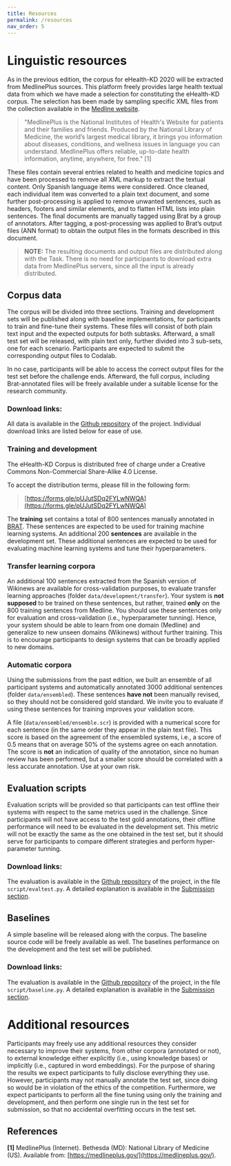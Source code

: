 ```yaml
---
title: Resources
permalink: /resources
nav_order: 5
---
```


# Linguistic resources

As in the previous edition, the corpus for eHealth-KD 2020 will be extracted from MedlinePlus sources.
This platform freely provides large health textual data from which we have made a selection for constituting the eHealth-KD corpus. The selection has been made by sampling specific XML files from the collection available in the [Medline website](https://medlineplus.gov/xml.html).

> "MedlinePlus is the National Institutes of Health's Website for patients and their families and friends. Produced by the National Library of Medicine, the world’s largest medical library, it brings you information about diseases, conditions, and wellness issues in language you can understand. MedlinePlus offers reliable, up-to-date health information, anytime, anywhere, for free." [1]

These files contain several entries related to health and medicine topics and have been processed to remove all XML markup to extract the textual content. Only Spanish language items were considered. Once cleaned, each individual item was converted to a plain text document, and some further post-processing is applied to remove unwanted sentences, such as headers, footers and similar elements, and to flatten HTML lists into plain sentences. The final documents are manually tagged using Brat by a group of annotators. After tagging, a post-processing was applied to Brat’s output files (ANN format) to obtain the output files in the formats described in this document.

> **NOTE:** The resulting documents and output files are distributed along with the Task. There is no need for participants to download extra data from MedlinePlus servers, since all the input is already distributed.

## Corpus data

The corpus will be divided into three sections. Training and development sets will be published along with baseline implementations, for participants to train and fine-tune their systems. These files will consist of both plain text input and the expected outputs for both subtasks. Afterward, a small test set will be released, with plain text only, further divided into 3 sub-sets, one for each scenario. Participants are expected to submit the corresponding output files to Codalab.

In no case, participants will be able to access the correct output files for the test set before the challenge ends. Afterward, the full corpus, including Brat-annotated files will be freely available under a suitable license for the research community.

### Download links:

All data is available in the [Github repository](https://github.com/knowledge-learning/ehealthkd-2020) of the project. Individual download links are listed below for ease of use.

### Training and development

The eHealth-KD Corpus is distributed free of charge under a Creative Commons Non-Commercial Share-Alike 4.0 License.

To accept the distribution terms, please fill in the following form:
> [https://forms.gle/pUJutSDq2FYLwNWQA](https://forms.gle/pUJutSDq2FYLwNWQA)

The **training** set contains a total of 800 sentences manually annotated in [BRAT](http://brat.nlplab.org/).
These sentences are expected to be used for training machine learning systems.
An additional 200 **sentences** are available in the development set.
These additional sentences are expected to be used for evaluating machine learning systems and tune their hyperparameters.

### Transfer learning corpora

An additional 100 sentences extracted from the Spanish version of Wikinews are available for cross-validation purposes, to evaluate transfer learning approaches (folder `data/development/transfer`). Your system is **not supposed** to be trained on these sentences, but rather, trained **only** on the 800 training sentences from Medline. You should use these sentences only for evaluation and cross-validation (i.e., hyperparameter tunning). Hence, your system should be able to learn from one domain (Medline) and generalize to new unseen domains (Wikinews) without further training. This is to encourage participants to design systems that can be broadly applied to new domains.

### Automatic corpora

Using the submissions from the past edition, we built an ensemble of all participant systems and automatically annotated 3000 additional sentences (folder `data/ensembled`). These sentences **have not** been manually revised, so they should not be considered gold standard. We invite you to evaluate if using these sentences for training improves your validation score. 

A file (`data/ensembled/ensemble.scr`) is provided with a numerical score for each sentence (in the same order they appear in the plain text file). This score is based on the agreement of the ensembled systems, i.e., a score of 0.5 means that on average 50% of the systems agree on each annotation. The score is **not** an indication of quality of the annotation, since no human review has been performed, but a smaller score should be correlated with a less accurate annotation. Use at your own risk.

## Evaluation scripts

Evaluation scripts will be provided so that participants can test offline their systems with respect to the same metrics used in the challenge. Since participants will not have access to the test gold annotations, their offline performance will need to be evaluated in the development set. This metric will not be exactly the same as the one obtained in the test set, but it should serve for participants to compare different strategies and perform hyper-parameter tunning.

### **Download links**:

The evaluation is available in the [Github repository](https://github.com/knowledge-learning/ehealthkd-2020) of the project, in the file `script/evaltest.py`.
A detailed explanation is available in the [Submission section](/submission).

## Baselines

A simple baseline will be released along with the corpus. The baseline source code will be freely available as well. The baselines performance on the development and the test set will be published.

### **Download links**:

The evaluation is available in the [Github repository](https://github.com/knowledge-learning/ehealthkd-2020) of the project, in the file `script/baseline.py`.
A detailed explanation is available in the [Submission section](/submission).

# Additional resources

Participants may freely use any additional resources they consider necessary to improve their systems, from other corpora (annotated or not), to external knowledge either explicitly (i.e., using knowledge bases) or implicitly (i.e., captured in word embeddings). For the purpose of sharing the results we expect participants to fully disclose everything they use.
However, participants may not manually annotate the test set, since doing so would be in violation of the ethics of the competition. Furthermore, we expect participants to perform all the fine tuning using only the training and development, and then perform one single run in the test set for submission, so that no accidental overfitting occurs in the test set.

## References

**[1]**   MedlinePlus (Internet). Bethesda (MD): National Library of Medicine (US). Available from: [https://medlineplus.gov/](https://medlineplus.gov/).
